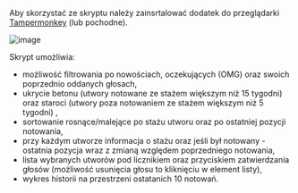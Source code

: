 Aby skorzystać ze skryptu należy zainsrtalować dodatek do przeglądarki [Tampermonkey](https://www.tampermonkey.net) (lub pochodne).

![image](https://user-images.githubusercontent.com/20903336/228567011-0f783310-6443-4620-b77e-1c36188aeda3.png)

Skrypt umożliwia:
- możliwość filtrowania po nowościach, oczekujących (OMG) oraz swoich poprzednio oddanych głosach,
- ukrycie betonu (utwory notowane ze stażem większym niż 15 tygodni) oraz staroci (utwory poza notowaniem ze stażem większym niż 5 tygodni) ,
- sortowanie rosnące/malejące po stażu utworu oraz po ostatniej pozycji notowania,
- przy każdym utworze informacja o stażu oraz jeśli był notowany - ostatnia pozycja wraz z zmianą względem poprzedniego notowania,
- lista wybranych utworów pod licznikiem oraz przyciskiem zatwierdzania głosów (możliwość usunięcia głosu to kliknięciu w element listy),
- wykres historii na przestrzeni ostatanich 10 notowań.
